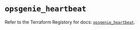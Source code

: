 # `opsgenie_heartbeat`

Refer to the Terraform Registory for docs: [`opsgenie_heartbeat`](https://registry.terraform.io/providers/opsgenie/opsgenie/0.6.33/docs/resources/heartbeat).
